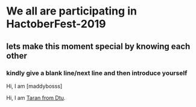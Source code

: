 # We all are participating in HactoberFest-2019
## lets make this moment special by knowing each other

### kindly give a blank line/next line and then introduce yourself

Hi, I am [maddybosss]

Hi, I am [Taran from Dtu](https://github.com/tara98/).

